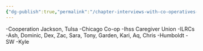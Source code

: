 ```yaml
---
{"dg-publish":true,"permalink":"/chapter-interviews-with-co-operatives-and-organizers/"}
---
```



-Cooperation Jackson, Tulsa
-Chicago Co-op
-Ihss Caregiver Union
-ILRCs
-Ash, Dominic, Dex, Zac, Sara, Tony, Garden, Kari, Aq, Chris
-Humboldt
-SW
-Kyle
